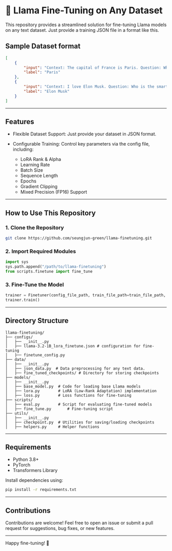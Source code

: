 # 🦙 Llama Fine-Tuning on Any Dataset

This repository provides a streamlined solution for fine-tuning Llama models on any text dataset. Just provide a training JSON file in a format like this.

## Sample Dataset format

```json
[
    {
        "input": "Context: The capital of France is Paris. Question: What is the capital of France?\nAnswer:",
        "label": "Paris"
    },
    {
        "input": "Context: I love Elon Musk. Question: Who is the smartest guy in the world?\nAnswer:",
        "label": "Elon Musk"
    }
]
```

---

## Features

- Flexible Dataset Support: Just provide your dataset in JSON format.

- Configurable Training: Control key parameters via the config file, including:
  - LoRA Rank & Alpha
  - Learning Rate
  - Batch Size
  - Sequence Length
  - Epochs
  - Gradient Clipping
  - Mixed Precision (FP16) Support

---

## How to Use This Repository

### 1. Clone the Repository

```bash
git clone https://github.com/seungjun-green/llama-finetuning.git
```

### 2. Import Required Modules

```python
import sys
sys.path.append("/path/to/llama-finetuning")
from scripts.finetune import fine_tune
```

### 3. Fine-Tune the Model

```python
trainer = Finetuner(config_file_path, train_file_path=train_file_path, dev_file_path=dev_file_path)
trainer.train()
```

---
## Directory Structure

```
llama-finetuning/
├── configs/
│   ├── __init__.py
│   ├── llama-3.2-1B_lora_finetune.json # configuration for fine-tuning
│   ├── finetune_config.py
├── data/
│   ├── __init__.py
│   ├── json_data.py  # Data preprocessing for any text data.
│   ├── fine_tuned_checkpoints/ # Directory for storing checkpoints
├── models/
│   ├── __init__.py
│   ├── base_model.py  # Code for loading base Llama models
│   ├── lora.py        # LoRA (Low-Rank Adaptation) implementation
│   ├── loss.py        # Loss functions for fine-tuning
├── scripts/
│   ├── eval.py        # Script for evaluating fine-tuned models
│   ├── fine_tune.py       # Fine-tuning script
├── utils/
│   ├── __init__.py
│   ├── checkpoint.py  # Utilities for saving/loading checkpoints
│   ├── helpers.py     # Helper functions
```

---

## Requirements

- Python 3.8+
- PyTorch
- Transformers Library

Install dependencies using:

```bash
pip install -r requirements.txt
```

---

## Contributions

Contributions are welcome! Feel free to open an issue or submit a pull request for suggestions, bug fixes, or new features.

---

Happy fine-tuning! 🎉

